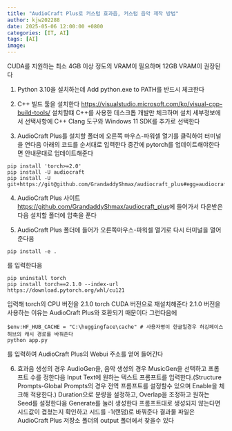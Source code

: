 ```yaml
---
title: "AudioCraft Plus로 커스텀 효과음, 커스텀 음악 제작 방법"
author: kjw202288
date: 2025-05-06 12:00:00 +0800
categories: [IT, AI]
tags: [AI]
image: 
---
```


CUDA를 지원하는 최소 4GB 이상 정도의 VRAM이 필요하며 12GB VRAM이 권장된다 

1. Python 3.10을 설치하는데 Add python.exe to PATH를 반드시 체크한다

2. C++ 빌드 툴을 설치한다 <https://visualstudio.microsoft.com/ko/visual-cpp-build-tools/> 설치할떄 C++를 사용한 데스크톱 개발만 체크하며 설치 세부정보에서 선택사항에 C++ Clang 도구와 Windows 11 SDK를 추가로 선택한다

3. AudioCraft Plus를 설치할 폴더에 오른쪽 마우스-파워셀 열기를 클릭하여 터미널을 연다음 아래의 코드를 순서대로 입력한다 중간에 pytorch를 업데이트해야한다면 안내문대로 업데이트해준다
```
pip install 'torch>=2.0'
pip install -U audiocraft
pip install -U git+https://git@github.com/GrandaddyShmax/audiocraft_plus#egg=audiocraft
```

4. AudioCraft Plus 사이트 <https://github.com/GrandaddyShmax/audiocraft_plus>에 들어가서 다운받은다음 설치할 폴더에 압축을 푼다

5. AudioCraft Plus 폴더에 들어가 오른쪽마우스-파워셀 열기로 다시 터미널을 열어준다음
```
pip install -e .
```
를 입력한다음
```
pip uninstall torch
pip install torch==2.1.0 --index-url https://download.pytorch.org/whl/cu121
```
입력해 torch의 CPU 버전을 2.1.0 torch CUDA 버전으로 재설치해준다 2.1.0 버전을 사용하는 이유는 AudioCraft Plus와 호환되기 때문이다 그런다음에
```
$env:HF_HUB_CACHE = "C:\huggingface\cache" # 사용자명이 한글일경우 허깅페이스 허브의 캐시 경로를 바꿔준다
python app.py
```
를 입력하여 AudioCraft Plus의 Webui 주소를 얻어 들어간다

6. 효과음 생성의 경우 AudioGen을, 음악 생성의 경우 MusicGen을 선택하고 프롬프트 수를 정한다음 Input Text에 원하는 텍스트 프롬프트를 입력한다.(Structure Prompts-Global Prompts의 경우 전역 프롬프트를 설정할수 있으며 Enable을 체크해 적용한다.) Duration으로 분량을 설정하고, Overlap을 조정하고 원하는 Seed를 설정한다음 Generate를 눌러 생성한다 프롬프트대로 생성되지 않는다면 시드값이 겹쳤는지 확인하고 시드를 -1(랜덤)로 바꿔준다 결과물 파일은 AudioCraft Plus 저장소 폴더의 output 폴더에서 찾을수 있다